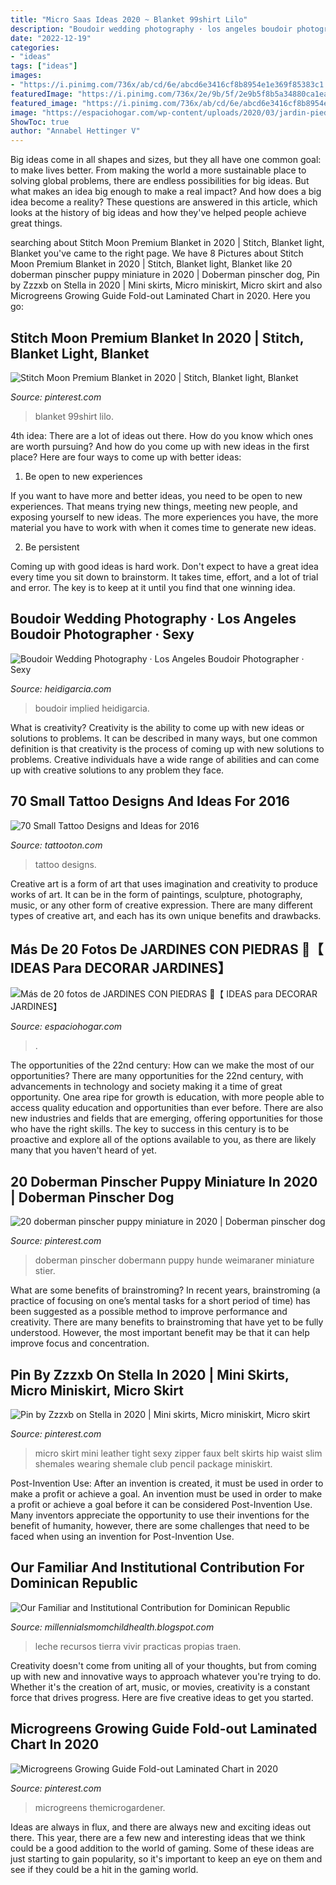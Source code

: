 ```yaml
---
title: "Micro Saas Ideas 2020 ~ Blanket 99shirt Lilo"
description: "Boudoir wedding photography · los angeles boudoir photographer · sexy"
date: "2022-12-19"
categories:
- "ideas"
tags: ["ideas"]
images:
- "https://i.pinimg.com/736x/ab/cd/6e/abcd6e3416cf8b8954e1e369f85383c1.jpg"
featuredImage: "https://i.pinimg.com/736x/2e/9b/5f/2e9b5f8b5a34880ca1eafbd2b0c7aeba.jpg"
featured_image: "https://i.pinimg.com/736x/ab/cd/6e/abcd6e3416cf8b8954e1e369f85383c1.jpg"
image: "https://espaciohogar.com/wp-content/uploads/2020/03/jardin-piedras-negras.png?1d973d&amp;1d973d"
ShowToc: true
author: "Annabel Hettinger V"
---
```



Big ideas come in all shapes and sizes, but they all have one common goal: to make lives better. From making the world a more sustainable place to solving global problems, there are endless possibilities for big ideas. But what makes an idea big enough to make a real impact? And how does a big idea become a reality? These questions are answered in this article, which looks at the history of big ideas and how they've helped people achieve great things.

	

		
searching about Stitch Moon Premium Blanket in 2020 | Stitch, Blanket light, Blanket you've came to the right page. We have 8 Pictures about Stitch Moon Premium Blanket in 2020 | Stitch, Blanket light, Blanket like 20 doberman pinscher puppy miniature in 2020 | Doberman pinscher dog, Pin by Zzzxb on Stella in 2020 | Mini skirts, Micro miniskirt, Micro skirt and also Microgreens Growing Guide Fold-out Laminated Chart in 2020. Here you go:
		
    
## Stitch Moon Premium Blanket In 2020 | Stitch, Blanket Light, Blanket

<img loading=lazy src="https://i.pinimg.com/736x/b9/a7/0e/b9a70ed20f2bd4cb418a2c2d41adef75.jpg" onerror="this.onerror=null;this.src='https://tse2.mm.bing.net/th?id=OIP.q5hgGNFLo4q3dvDr3lqcfQHaHa&amp;pid=15.1';" alt="Stitch Moon Premium Blanket in 2020 | Stitch, Blanket light, Blanket">

_Source: pinterest.com_

>blanket 99shirt lilo. 

	

4th idea:
There are a lot of ideas out there. How do you know which ones are worth pursuing? And how do you come up with new ideas in the first place?
Here are four ways to come up with better ideas:

1. Be open to new experiences

If you want to have more and better ideas, you need to be open to new experiences. That means trying new things, meeting new people, and exposing yourself to new ideas. The more experiences you have, the more material you have to work with when it comes time to generate new ideas.

2. Be persistent

Coming up with good ideas is hard work. Don't expect to have a great idea every time you sit down to brainstorm. It takes time, effort, and a lot of trial and error. The key is to keep at it until you find that one winning idea.

    
## Boudoir Wedding Photography · Los Angeles Boudoir Photographer · Sexy

<img loading=lazy src="https://heidigarcia.com/wp-content/uploads/2021/02/Wedding-boudoir-photographer-6.jpg" onerror="this.onerror=null;this.src='https://tse1.mm.bing.net/th?id=OIP.w3-cJnouioc312DxJK0j8AHaLH&amp;pid=15.1';" alt="Boudoir Wedding Photography · Los Angeles Boudoir Photographer · Sexy">

_Source: heidigarcia.com_

>boudoir implied heidigarcia. 

	

What is creativity?
Creativity is the ability to come up with new ideas or solutions to problems. It can be described in many ways, but one common definition is that creativity is the process of coming up with new solutions to problems. Creative individuals have a wide range of abilities and can come up with creative solutions to any problem they face.

    
## 70 Small Tattoo Designs And Ideas For 2016

<img loading=lazy src="https://tattooton.com/wp-content/uploads/2016/01/Small-Tattoo-Designs-and-Ideas.35.png" onerror="this.onerror=null;this.src='https://tse3.mm.bing.net/th?id=OIP.d7uccCDf8lYHeIIgW82qAAHaHa&amp;pid=15.1';" alt="70 Small Tattoo Designs and Ideas for 2016">

_Source: tattooton.com_

>tattoo designs. 

	

Creative art is a form of art that uses imagination and creativity to produce works of art. It can be in the form of paintings, sculpture, photography, music, or any other form of creative expression. There are many different types of creative art, and each has its own unique benefits and drawbacks.

    
## Más De 20 Fotos De JARDINES CON PIEDRAS 🎍【 IDEAS Para DECORAR JARDINES】

<img loading=lazy src="https://espaciohogar.com/wp-content/uploads/2020/03/jardin-piedras-negras.png?1d973d&amp;1d973d" onerror="this.onerror=null;this.src='https://tse4.mm.bing.net/th?id=OIP.H3NjTDbTe_CU7QoK_7h0lwHaIe&amp;pid=15.1';" alt="Más de 20 fotos de JARDINES CON PIEDRAS 🎍【 IDEAS para DECORAR JARDINES】">

_Source: espaciohogar.com_

>. 

	

The opportunities of the 22nd century: How can we make the most of our opportunities?
There are many opportunities for the 22nd century, with advancements in technology and society making it a time of great opportunity. One area ripe for growth is education, with more people able to access quality education and opportunities than ever before. There are also new industries and fields that are emerging, offering opportunities for those who have the right skills. The key to success in this century is to be proactive and explore all of the options available to you, as there are likely many that you haven't heard of yet.

    
## 20 Doberman Pinscher Puppy Miniature In 2020 | Doberman Pinscher Dog

<img loading=lazy src="https://i.pinimg.com/736x/2e/9b/5f/2e9b5f8b5a34880ca1eafbd2b0c7aeba.jpg" onerror="this.onerror=null;this.src='https://tse1.mm.bing.net/th?id=OIP.RSvDEBYHECnPGQrNDqvRswHaJ0&amp;pid=15.1';" alt="20 doberman pinscher puppy miniature in 2020 | Doberman pinscher dog">

_Source: pinterest.com_

>doberman pinscher dobermann puppy hunde weimaraner miniature stier. 

	

What are some benefits of brainstroming?
In recent years, brainstroming (a practice of focusing on one’s mental tasks for a short period of time) has been suggested as a possible method to improve performance and creativity. There are many benefits to brainstroming that have yet to be fully understood. However, the most important benefit may be that it can help improve focus and concentration.

    
## Pin By Zzzxb On Stella In 2020 | Mini Skirts, Micro Miniskirt, Micro Skirt

<img loading=lazy src="https://i.pinimg.com/736x/ab/cd/6e/abcd6e3416cf8b8954e1e369f85383c1.jpg" onerror="this.onerror=null;this.src='https://tse2.mm.bing.net/th?id=OIP.NHEIRJgccrZod5NW0cJOAgHaKs&amp;pid=15.1';" alt="Pin by Zzzxb on Stella in 2020 | Mini skirts, Micro miniskirt, Micro skirt">

_Source: pinterest.com_

>micro skirt mini leather tight sexy zipper faux belt skirts hip waist slim shemales wearing shemale club pencil package miniskirt. 

	

Post-Invention Use: After an invention is created, it must be used in order to make a profit or achieve a goal.
An invention must be used in order to make a profit or achieve a goal before it can be considered Post-Invention Use. Many inventors appreciate the opportunity to use their inventions for the benefit of humanity, however, there are some challenges that need to be faced when using an invention for Post-Invention Use.

    
## Our Familiar And Institutional Contribution For Dominican Republic

<img loading=lazy src="https://lh5.googleusercontent.com/proxy/Pop07klmAl4Q-DUlb_UvADzZvakmsAM8fiHzWVGYpeep2SZtUgJPdVRJJEIy4pERa25rOGojM7k9wiEVnCiFB4-ZL-8=w1200-h630-n-k-no-nu" onerror="this.onerror=null;this.src='https://tse1.mm.bing.net/th?id=OIP.aQYIejp2H6Q84EEtl4pUgwHaFj&amp;pid=15.1';" alt="Our Familiar and Institutional Contribution for Dominican Republic">

_Source: millennialsmomchildhealth.blogspot.com_

>leche recursos tierra vivir practicas propias traen. 

	

Creativity doesn't come from uniting all of your thoughts, but from coming up with new and innovative ways to approach whatever you're trying to do. Whether it's the creation of art, music, or movies, creativity is a constant force that drives progress. Here are five creative ideas to get you started.

    
## Microgreens Growing Guide Fold-out Laminated Chart In 2020

<img loading=lazy src="https://i.pinimg.com/736x/27/0d/c8/270dc85006dc543054947a9e1564a03c.jpg" onerror="this.onerror=null;this.src='https://tse1.mm.bing.net/th?id=OIP.DKWKltJ8UqvMXm-06pD4XwAAAA&amp;pid=15.1';" alt="Microgreens Growing Guide Fold-out Laminated Chart in 2020">

_Source: pinterest.com_

>microgreens themicrogardener. 

	

Ideas are always in flux, and there are always new and exciting ideas out there. This year, there are a few new and interesting ideas that we think could be a good addition to the world of gaming. Some of these ideas are just starting to gain popularity, so it's important to keep an eye on them and see if they could be a hit in the gaming world.

